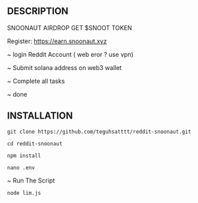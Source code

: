 ## DESCRIPTION

SNOONAUT AIRDROP GET $SNOOT TOKEN

Register: https://earn.snoonaut.xyz

~ login Reddit Account ( web  eror ? use vpn) 

~ Submit solana address on web3 wallet

~ Complete all tasks

~  done 

## INSTALLATION
```
git clone https://github.com/teguhsatttt/reddit-snoonaut.git
```
```
cd reddit-snoonaut
```
```
npm install
```
```
nano .env
```
~ Run The Script
```
node lim.js
```
